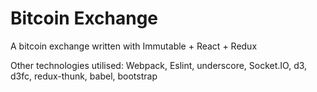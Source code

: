 # Bitcoin Exchange
A bitcoin exchange written with Immutable + React + Redux

Other technologies utilised: Webpack, Eslint, underscore, Socket.IO, d3, d3fc, redux-thunk, babel, bootstrap
